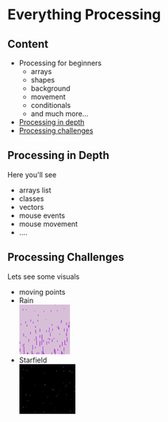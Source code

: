 # Everything Processing 

## Content 
<ul>
	<li>Processing for beginners
		<ul>
			<li>arrays</li>
			<li>shapes</li>
			<li>background</li>
			<li>movement</li>
			<li>conditionals</li>
			<li>and much more...</li>
		</ul>
	</li>
	<li><a href="#depth">Processing in depth</a></li>
	<li><a href="#challenge">Processing challenges</a></li>
</ul>

## Processing in Depth 

<p id="depth">Here you'll see<br></p>
<ul>
	<li>arrays list</li>
	<li>classes</li>
	<li>vectors</li>
	<li>mouse events</li>
	<li>mouse movement</li>
	<li>....</li>
</ul>

## Processing Challenges

<p id="challenge">Lets see some visuals<br></p>
<ul>
	<li>moving points</li>
	<li>Rain<br><img src="./results/rain.png" height="100"></li>
	<li>Starfield<br><img src="./results/star.png" height="100"></li>
</ul>